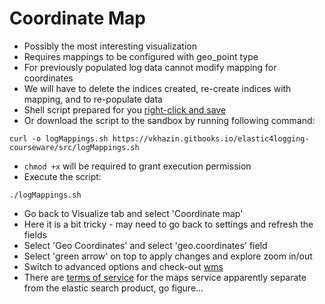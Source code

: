 # Coordinate Map #

* Possibly the most interesting visualization
* Requires mappings to be configured with geo_point type
* For previously populated log data cannot modify mapping for coordinates
* We will have to delete the indices created, re-create indices with mapping, and to re-populate data
* Shell script prepared for you <a href="../../src/logMappings.sh">right-click and save</a>
* Or download the script to the sandbox by running following command:
```
curl -o logMappings.sh https://vkhazin.gitbooks.io/elastic4logging-courseware/src/logMappings.sh
```
* ```chmod +x``` will be required to grant execution permission
* Execute the script:
```
./logMappings.sh
```
* Go back to Visualize tab and select 'Coordinate map'
* Here it is a bit tricky - may need to go back to settings and refresh the fields
* Select 'Geo Coordinates' and select 'geo.coordinates' field
* Select 'green arrow' on top to apply changes and explore zoom in/out
* Switch to advanced options and check-out <a href="https://en.wikipedia.org/wiki/Web_Map_Service" target="_blank">wms</a>
* There are <a href="https://www.elastic.co/elastic-maps-service" target="_blank">terms of service</a> for the maps service apparently separate from the elastic search product, go figure...